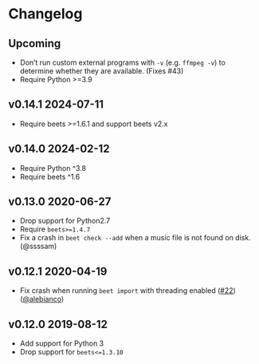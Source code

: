 # Changelog

## Upcoming

- Don’t run custom external programs with `-v` (e.g. `ffmpeg -v`) to determine
  whether they are available. (Fixes #43)
- Require Python >=3.9

## v0.14.1 2024-07-11

- Require beets >=1.6.1 and support beets v2.x

## v0.14.0 2024-02-12

- Require Python ^3.8
- Require beets ^1.6

## v0.13.0 2020-06-27

- Drop support for Python2.7
- Require `beets>=1.4.7`
- Fix a crash in `beet check --add` when a music file is not found on disk. (@ssssam)

## v0.12.1 2020-04-19

- Fix crash when running `beet import` with threading enabled ([#22](https://github.com/geigerzaehler/beets-check/issues/22)) ([@alebianco](https://github.com/alebianco))

## v0.12.0 2019-08-12

- Add support for Python 3
- Drop support for `beets<=1.3.10`
